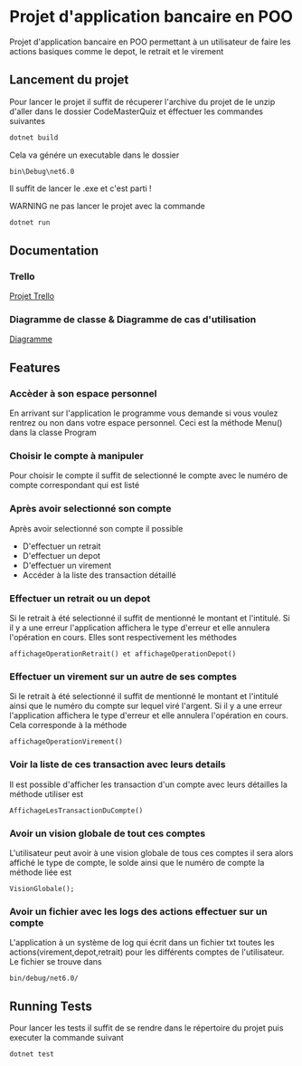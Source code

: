 
# Projet d'application bancaire en POO
Projet d'application bancaire en POO permettant à un utilisateur de faire les actions basiques comme le depot, le retrait et le virement


## Lancement du projet

Pour lancer le projet il suffit de récuperer l'archive du projet de le unzip d'aller dans le dossier CodeMasterQuiz et éffectuer les commandes suivantes

```bash
dotnet build
```
Cela va génére un executable dans le dossier
    
    bin\Debug\net6.0

Il suffit de lancer le .exe et c'est parti ! 

WARNING ne pas lancer le projet avec la commande

```bash
dotnet run
```


    
## Documentation

### Trello
[Projet Trello](https://trello.com/invite/b/G2wVRjFr/ATTI8fc6c21b29c57c5bd6316ed29ea9566713D82B71/projet-banque)

### Diagramme de classe & Diagramme de cas d'utilisation

[Diagramme](https://excalidraw.com/#room=f5d821acd669acb77587,lW9IQcWP_hu02XcS_L4AAA)


## Features

### Accèder à son espace personnel

En arrivant sur l'application le programme vous demande si vous voulez rentrez ou non 
dans votre espace personnel. Ceci est la méthode Menu() dans la classe Program

### Choisir le compte à manipuler

Pour choisir le compte il suffit de selectionné le compte avec le numéro de compte correspondant qui est listé

### Après avoir selectionné son compte

Après avoir selectionné son compte il possible 
* D'effectuer un retrait
* D'effectuer un depot 
* D'effectuer un virement 
* Accéder à la liste des transaction détaillé 

### Effectuer un retrait ou un depot

Si le retrait à été selectionné il suffit de mentionné le montant et l'intitulé. Si il y a une erreur l'application affichera le type d'erreur et elle annulera l'opération en cours. Elles sont respectivement les méthodes 
    
    affichageOperationRetrait() et affichageOperationDepot()

### Effectuer un virement sur un autre de ses comptes

Si le retrait à été selectionné il suffit de mentionné le montant et l'intitulé ainsi que le numéro du compte sur lequel viré l'argent. Si il y a une erreur l'application affichera le type d'erreur et elle annulera l'opération en cours. Cela corresponde à la méthode 
    
    affichageOperationVirement()

### Voir la liste de ces transaction avec leurs details

Il est possible d'afficher les transaction d'un compte avec leurs détailles la méthode utiliser est 

    AffichageLesTransactionDuCompte()

### Avoir un vision globale de tout ces comptes

L'utilisateur peut avoir à une vision globale de tous ces comptes il sera alors affiché le type de compte, le solde ainsi que le numéro de compte la méthode liée est 

    VisionGlobale();

### Avoir un fichier avec les logs des actions effectuer sur un compte

L'application à un système de log qui écrit dans un fichier txt toutes les actions(virement,depot,retrait) pour les différents comptes de l'utilisateur. Le fichier se trouve dans 

    bin/debug/net6.0/

## Running Tests

Pour lancer les tests il suffit de se rendre dans le répertoire du projet puis executer la commande suivant 

```
dotnet test
```


